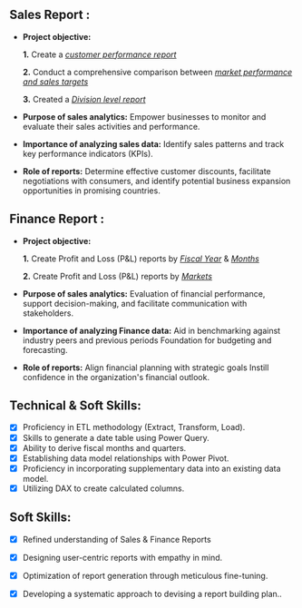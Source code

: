 ## Sales Report :


- **Project objective:** 

    **1.** Create a _[customer performance report](https://github.com/KKVM7/Sales-Analytics/blob/main/Customer%20Net%20Sales%20-%20India%20region.pdf)_
  
  **2.** Conduct a comprehensive comparison between _[market performance and sales targets](https://github.com/KKVM7/Sales-Analytics/blob/main/Market%20Sales%20performance.pdf)_

  **3.** Created a _[Division level report](https://github.com/KKVM7/Sales_and_Financial-Analytics/blob/main/Division%20level%20Sales%20report.pdf)_

-  **Purpose of sales analytics:** Empower businesses to monitor and evaluate their sales activities and performance.

-  **Importance of analyzing sales data:** Identify sales patterns and track key performance indicators (KPIs).

-  **Role of reports:** Determine effective customer discounts, facilitate negotiations with consumers, and identify potential business expansion opportunities in promising countries.

## Finance Report :

- **Project objective:** 

    **1.** Create Profit and Loss (P&L) reports by _[Fiscal Year](https://github.com/KKVM7/Sales_and_Financial-Analytics/blob/main/P%26L%20of%20Fiscal%20Year.pdf)_ & _[Months](https://github.com/KKVM7/Sales_and_Financial-Analytics/blob/main/P%26L%20Month%20Wise.pdf)_

  **2.** Create Profit and Loss (P&L) reports by _[Markets](https://github.com/KKVM7/Sales_and_Financial-Analytics/blob/main/P%26L%20Statement%20by%20Markets.pdf)_

- **Purpose of sales analytics:** Evaluation of financial performance, support decision-making, and facilitate communication with stakeholders.

- **Importance of analyzing Finance data:** Aid in benchmarking against industry peers and previous periods Foundation for budgeting and forecasting.

- **Role of reports:** Align financial planning with strategic goals Instill confidence in the organization's financial outlook.


## Technical & Soft Skills:
- [x]	Proficiency in ETL methodology (Extract, Transform, Load).
- [x]	Skills to generate a date table using Power Query.
- [x]	Ability to derive fiscal months and quarters.
- [x]	Establishing data model relationships with Power Pivot.
- [x]	Proficiency in incorporating supplementary data into an existing data model.
- [x]	Utilizing DAX to create calculated columns.

## Soft Skills:
- [x]	Refined understanding of Sales & Finance Reports
- [x]	Designing user-centric reports with empathy in mind.
- [x]	Optimization of report generation through meticulous fine-tuning.
- [x]	Developing a systematic approach to devising a report building plan..

  




